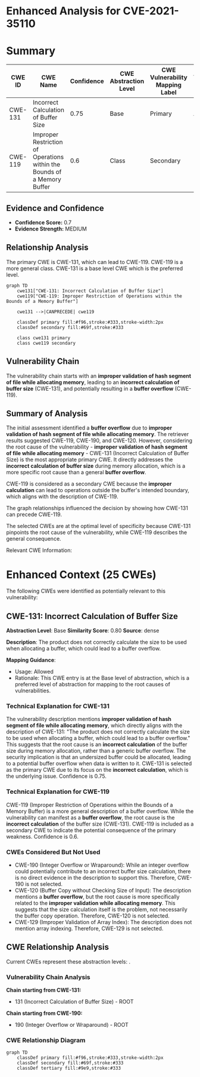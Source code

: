 # Enhanced Analysis for CVE-2021-35110

# Summary
| CWE ID | CWE Name | Confidence | CWE Abstraction Level | CWE Vulnerability Mapping Label | CWE-Vulnerability Mapping Notes |
|---|---|---|---|---|---|
| CWE-131 | Incorrect Calculation of Buffer Size | 0.75 | Base | Primary | Allowed |
| CWE-119 | Improper Restriction of Operations within the Bounds of a Memory Buffer | 0.6 | Class | Secondary | Discouraged |

## Evidence and Confidence

*   **Confidence Score:** 0.7
*   **Evidence Strength:** MEDIUM

## Relationship Analysis
The primary CWE is CWE-131, which can lead to CWE-119. CWE-119 is a more general class. CWE-131 is a base level CWE which is the preferred level.

```mermaid
graph TD
    cwe131["CWE-131: Incorrect Calculation of Buffer Size"]
    cwe119["CWE-119: Improper Restriction of Operations within the Bounds of a Memory Buffer"]
    
    cwe131 -->|CANPRECEDE| cwe119
    
    classDef primary fill:#f96,stroke:#333,stroke-width:2px
    classDef secondary fill:#69f,stroke:#333
    
    class cwe131 primary
    class cwe119 secondary
```

## Vulnerability Chain
The vulnerability chain starts with an **improper validation of hash segment of file while allocating memory**, leading to an **incorrect calculation of buffer size** (CWE-131), and potentially resulting in a **buffer overflow** (CWE-119).

## Summary of Analysis
The initial assessment identified a **buffer overflow** due to **improper validation of hash segment of file while allocating memory**. The retriever results suggested CWE-119, CWE-190, and CWE-120. However, considering the root cause of the vulnerability - **improper validation of hash segment of file while allocating memory** - CWE-131 (Incorrect Calculation of Buffer Size) is the most appropriate primary CWE. It directly addresses the **incorrect calculation of buffer size** during memory allocation, which is a more specific root cause than a general **buffer overflow**.

CWE-119 is considered as a secondary CWE because the **improper calculation** can lead to operations outside the buffer's intended boundary, which aligns with the description of CWE-119.

The graph relationships influenced the decision by showing how CWE-131 can precede CWE-119.

The selected CWEs are at the optimal level of specificity because CWE-131 pinpoints the root cause of the vulnerability, while CWE-119 describes the general consequence.

Relevant CWE Information:

# Enhanced Context (25 CWEs)
The following CWEs were identified as potentially relevant to this vulnerability:

## CWE-131: Incorrect Calculation of Buffer Size
**Abstraction Level**: Base
**Similarity Score**: 0.80
**Source**: dense

**Description**:
The product does not correctly calculate the size to be used when allocating a buffer, which could lead to a buffer overflow.

**Mapping Guidance**:
- Usage: Allowed
- Rationale: This CWE entry is at the Base level of abstraction, which is a preferred level of abstraction for mapping to the root causes of vulnerabilities.

### Technical Explanation for CWE-131
The vulnerability description mentions **improper validation of hash segment of file while allocating memory**, which directly aligns with the description of CWE-131: "The product does not correctly calculate the size to be used when allocating a buffer, which could lead to a buffer overflow." This suggests that the root cause is an **incorrect calculation** of the buffer size during memory allocation, rather than a generic buffer overflow. The security implication is that an undersized buffer could be allocated, leading to a potential buffer overflow when data is written to it. CWE-131 is selected as the primary CWE due to its focus on the **incorrect calculation**, which is the underlying issue. Confidence is 0.75.

### Technical Explanation for CWE-119
CWE-119 (Improper Restriction of Operations within the Bounds of a Memory Buffer) is a more general description of a buffer overflow. While the vulnerability can manifest as a **buffer overflow**, the root cause is the **incorrect calculation** of the buffer size (CWE-131). CWE-119 is included as a secondary CWE to indicate the potential consequence of the primary weakness. Confidence is 0.6.

### CWEs Considered But Not Used
- CWE-190 (Integer Overflow or Wraparound): While an integer overflow could potentially contribute to an incorrect buffer size calculation, there is no direct evidence in the description to support this. Therefore, CWE-190 is not selected.
- CWE-120 (Buffer Copy without Checking Size of Input): The description mentions a **buffer overflow**, but the root cause is more specifically related to the **improper validation while allocating memory**. This suggests that the size calculation itself is the problem, not necessarily the buffer copy operation. Therefore, CWE-120 is not selected.
- CWE-129 (Improper Validation of Array Index): The description does not mention array indexing. Therefore, CWE-129 is not selected.


## CWE Relationship Analysis

Current CWEs represent these abstraction levels: .


### Vulnerability Chain Analysis

**Chain starting from CWE-131:**
- 131 (Incorrect Calculation of Buffer Size) - ROOT


**Chain starting from CWE-190:**
- 190 (Integer Overflow or Wraparound) - ROOT



### CWE Relationship Diagram

```mermaid
graph TD
    classDef primary fill:#f96,stroke:#333,stroke-width:2px
    classDef secondary fill:#69f,stroke:#333
    classDef tertiary fill:#9e9,stroke:#333
```